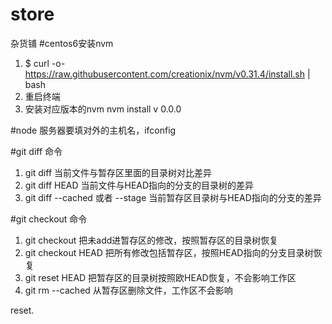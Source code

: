 # store
杂货铺
#centos6安装nvm
1. $ curl -o- https://raw.githubusercontent.com/creationix/nvm/v0.31.4/install.sh | bash
2. 重启终端
3. 安装对应版本的nvm nvm install v 0.0.0

#node 服务器要填对外的主机名，ifconfig

#git  diff 命令
1. git diff <file> 当前文件与暂存区里面的目录树对比差异
2. git diff HEAD 当前文件与HEAD指向的分支的目录树的差异
3. git diff --cached 或者 --stage 当前暂存区目录树与HEAD指向的分支的差异

#git checkout 命令
1. git checkout <file>把未add进暂存区的修改，按照暂存区的目录树恢复
2. git checkout HEAD <file> 把所有修改包括暂存区，按照HEAD指向的分支目录树恢复
3. git reset HEAD 把暂存区的目录树按照欧HEAD恢复，不会影响工作区
4. git rm --cached <file>从暂存区删除文件，工作区不会影响

reset.
